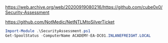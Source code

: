 https://web.archive.org/web/20200919080216/https://github.com/cube0x0/Security-Assessment

https://github.com/NotMedic/NetNTLMtoSilverTicket


```powershell
Import-Module .\SecurityAssessment.ps1
Get-SpoolStatus -ComputerName ACADEMY-EA-DC01.INLANEFREIGHT.LOCAL
```

